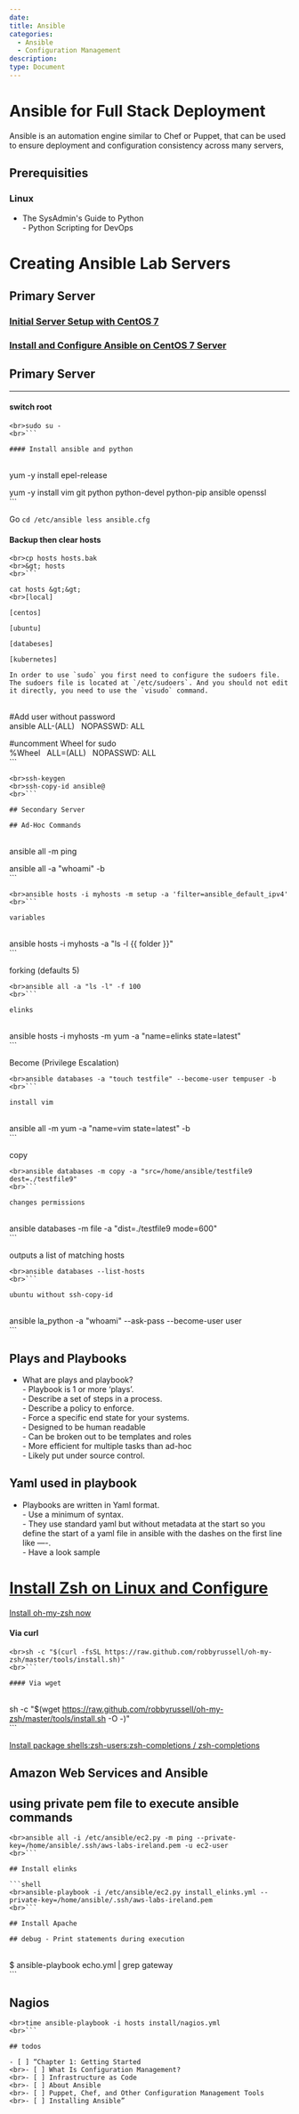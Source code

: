 ```yaml
---
date:
title: Ansible
categories:
  - Ansible
  - Configuration Management
description:
type: Document
---
```



# Ansible for Full Stack Deployment

Ansible is an automation engine similar to Chef or Puppet, that can be used to ensure deployment and configuration consistency across many servers,&nbsp;

## Prerequisities

### Linux

- ​The SysAdmin's Guide to Python
<br>- Python Scripting for DevOps

# Creating Ansible Lab Servers

## Primary Server

### [Initial Server Setup with CentOS 7](https://www.digitalocean.com/community/tutorials/initial-server-setup-with-centos-7)

### [Install and Configure Ansible on CentOS 7 Server](https://www.digitalocean.com/community/tutorials/how-to-install-and-configure-ansible-on-centos-7)

## Primary Server

------

#### switch root

```
<br>sudo su -
<br>```

#### Install ansible and python

```
<br>yum -y install epel-release

yum -y install vim git python python-devel python-pip ansible openssl
<br>```

Go `cd /etc/ansible` &nbsp;`less ansible.cfg`

#### Backup then clear hosts

```
<br>cp hosts hosts.bak
<br>&gt; hosts
<br>```

cat hosts &gt;&gt;
<br>[local]

[centos]

[ubuntu]

[databeses]

[kubernetes]

In order to use `sudo` you first need to configure the sudoers file. The sudoers file is located at `/etc/sudoers`. And you should not edit it directly, you need to use the `visudo` command.

```
<br>#Add user without password
<br>ansible ALL-(ALL) &nbsp; NOPASSWD: ALL

#uncomment Wheel for sudo
<br>%Wheel &nbsp; ALL=(ALL) &nbsp; NOPASSWD: ALL
<br>```

```
<br>ssh-keygen
<br>ssh-copy-id ansible@
<br>```

## Secondary Server

## Ad-Hoc Commands

```
<br>ansible all -m ping

ansible all -a "whoami" -b
<br>```

```
<br>ansible hosts -i myhosts -m setup -a 'filter=ansible_default_ipv4'
<br>```

variables

```
<br>ansible hosts -i myhosts -a "ls -l {{ folder }}"
<br>```

forking (defaults 5)

```
<br>ansible all -a "ls -l" -f 100
<br>```

elinks

```
<br>ansible hosts -i myhosts -m yum -a "name=elinks state=latest"
<br>```

Become (Privilege Escalation)

```
<br>ansible databases -a "touch testfile" --become-user tempuser -b
<br>```

install vim

```
<br>ansible all -m yum -a "name=vim state=latest" -b
<br>```

copy

```
<br>ansible databases -m copy -a "src=/home/ansible/testfile9 dest=./testfile9"
<br>```

changes permissions

```
<br>ansible databases -m file -a "dist=./testfile9 mode=600"
<br>```

outputs a list of matching hosts

```
<br>ansible databases --list-hosts
<br>```

ubuntu without ssh-copy-id

```
<br>ansible la_python -a "whoami" --ask-pass --become-user user
<br>```

## Plays and Playbooks

- What are plays and playbook?
<br>- Playbook is 1 or more ‘plays’.
<br>- Describe a set of steps in a process.
<br>- Describe a policy to enforce.
<br>- Force a specific end state for your systems.
<br>- Designed to be human readable
<br>- Can be broken out to be templates and roles
<br>- More efficient for multiple tasks than ad-hoc
<br>- Likely put under source control.

## Yaml used in playbook

- Playbooks are written in Yaml format.
<br>- Use a minimum of syntax.
<br>- They use standard yaml but without metadata at the start so you define the start of a yaml file in ansible with the dashes on the first line like —-.
<br>- Have a look sample

# [Install Zsh on Linux and Configure](http://computingforgeeks.com/installingconfiguring-and-customizing-zsh-on-linux/)

[Install oh-my-zsh now](http://ohmyz.sh/)

#### Via curl

```
<br>sh -c "$(curl -fsSL https://raw.github.com/robbyrussell/oh-my-zsh/master/tools/install.sh)"
<br>```

#### Via wget

```
<br>sh -c "$(wget https://raw.github.com/robbyrussell/oh-my-zsh/master/tools/install.sh -O -)"
<br>```

[Install package shells:zsh-users:zsh-completions / zsh-completions](https://software.opensuse.org/download.html?project=shells%3Azsh-users%3Azsh-completions&package=zsh-completions)

## Amazon Web Services and Ansible

## using private pem file to execute ansible commands

```
<br>ansible all -i /etc/ansible/ec2.py -m ping --private-key=/home/ansible/.ssh/aws-labs-ireland.pem -u ec2-user
<br>```

## Install elinks

```shell
<br>ansible-playbook -i /etc/ansible/ec2.py install_elinks.yml --private-key=/home/ansible/.ssh/aws-labs-ireland.pem
<br>```

## Install Apache

## debug - Print statements during execution

```
<br>$ ansible-playbook echo.yml | grep gateway
<br>```

## Nagios

```
<br>time ansible-playbook -i hosts install/nagios.yml
<br>```

## todos

- [ ] “Chapter 1: Getting Started
<br>- [ ] What Is Configuration Management?
<br>- [ ] Infrastructure as Code
<br>- [ ] About Ansible
<br>- [ ] Puppet, Chef, and Other Configuration Management Tools
<br>- [ ] Installing Ansible”